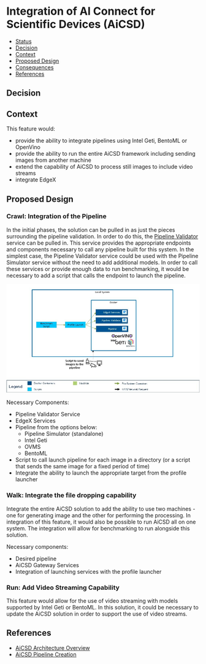 # Integration of AI Connect for Scientific Devices (AiCSD)

<!--ts-->

- [Status](#status)
- [Decision](#decision)
- [Context](#context)
- [Proposed Design](#proposed-design)
- [Consequences](#consequences)
- [References](#references)

<!--te-->

## Decision

<!-- Requirements approval board will update this section with justification for approval or rejection -->

## Context

<!-- Please provide context to the requirement. -->

This feature would:
- provide the ability to integrate pipelines using Intel Geti, BentoML or OpenVino
- provide the ability to run the entire AiCSD framework including sending images from another machine
- extend the capability of AiCSD to process still images to include video streams
- integrate EdgeX

## Proposed Design

<!-- Please provide a high level design of the proposed requirement. -->

### Crawl: Integration of the Pipeline

In the initial phases, the solution can be pulled in as just the pieces surrounding the pipeline validation. In order to do this, the [Pipeline Validator](https://intel.github.io/AiCSD/services/as-pipeline-val.html) service can be pulled in. This service 
provides the appropriate endpoints and components necessary to call any pipeline built for this system. In the simplest case, the Pipeline Validator service could be used with the 
Pipeline Simulator service without the need to add additional models. In order to call these services
or provide enough data to run benchmarking, it would be necessary to add a script
that calls the endpoint to launch the pipeline.

[![AiCSD Integration - Crawl](./images/aicsd-initial-integration.jpg)](./images/aicsd-initial-integration.jpg)

Necessary Components:
- Pipeline Validator Service
- EdgeX Services
- Pipeline from the options below:
  - Pipeline Simulator (standalone)
  - Intel Geti
  - OVMS
  - BentoML
- Script to call launch pipeline for each image in a directory 
  (or a script that sends the same image for a fixed period of time)
- Integrate the ability to launch the appropriate target from the profile launcher

### Walk: Integrate the file dropping capability

Integrate the entire AiCSD solution to add the ability to use two machines - one for generating
image and the other for performing the processing. In integration of this feature,
it would also be possible to run AiCSD all on one system. The integration will allow 
for benchmarking to run alongside this solution.

Necessary components:
- Desired pipeline
- AiCSD Gateway Services
- Integration of launching services with the profile launcher

### Run: Add Video Streaming Capability

This feature would allow for the use of video streaming with models supported by 
Intel Geti or BentoML. In this solution, it could be necessary to update the AiCSD 
solution in order to support the use of video streams. 

## References

<!-- [link](requirements-review-process.md) - useful links for the design -->

- [AiCSD Architecture Overview](https://intel.github.io/AiCSD/services/general-info.html)
- [AiCSD Pipeline Creation](https://intel.github.io/AiCSD/pipelines/pipeline-creation.html)
